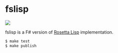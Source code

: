 # fslisp

![](https://github.com/yubrot/fslisp/workflows/.NET%20Core/badge.svg)

fslisp is a F# version of [Rosetta Lisp](https://github.com/yubrot/rosetta-lisp)
implementation.

```bash
$ make test
$ make publish
```

